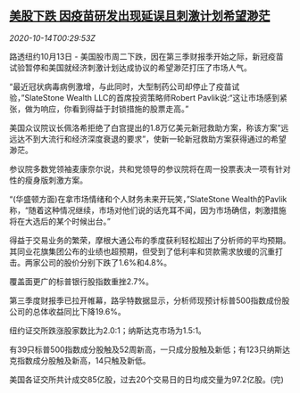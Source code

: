 <!--1602636932000-->
[美股下跌 因疫苗研发出现延误且刺激计划希望渺茫](https://cn.reuters.com/article/usa-stocks-1013-tues-idCNKBS26Z01Q)
------

<div><i>2020-10-14T00:29:53Z</i></div><p>路透纽约10月13日 - 美国股市周二下跌，因在第三季财报季开始之际，新冠疫苗试验暂停和美国就经济刺激计划达成协议的希望渺茫打压了市场人气。</p><p>“最近冠状病毒病例激增，与此同时，大型制药公司却停止了疫苗试验，”SlateStone Wealth LLC的首席投资策略师Robert Pavlik说:“这让市场感到紧张，做为响应，你看到得益于封锁措施的股票走高。”</p><p>美国众议院议长佩洛希拒绝了白宫提出的1.8万亿美元新冠救助方案，称该方案”远远达不到大流行和经济深度衰退的要求”，使新一轮新冠救助方案获得通过的希望渺茫。</p><p>参议院多数党领袖麦康奈尔说，共和党领导的参议院将在周一投票表决一项有针对性的瘦身版刺激方案。</p><p>“(华盛顿方面)在拿市场情绪和个人财务未来开玩笑，”SlateStone Wealth的Pavlik称，“随着这种情况继续，市场对他们说的话充耳不闻，因为市场确信，刺激措施将在大选后的某个时候出台。”</p><p>得益于交易业务的繁荣，摩根大通公布的季度获利轻松超出了分析师的平均预期。其同业花旗集团公布的业绩也超预期，但受到了低利率和贷款需求放缓的沉重打击。两家公司的股价分别下跌了1.6%和4.8%。</p><p>覆盖面更广的标普银行股指数重挫2.7%。</p><p>第三季度财报季已拉开帷幕，路孚特数据显示，分析师现预计标普500指数成份股公司的总体收益同比下降19.6%。</p><p>纽约证交所跌涨股家数比为2.0:1；纳斯达克市场为1.5:1。</p><p>有39只标普500指数成分股触及52周新高，一只成分股触及新低；有123只纳斯达克指数成分股触及新高，14只触及新低。</p><p>美国各证交所共计成交85亿股，过去20个交易日的日均成交量为97.2亿股。(完)</p>
